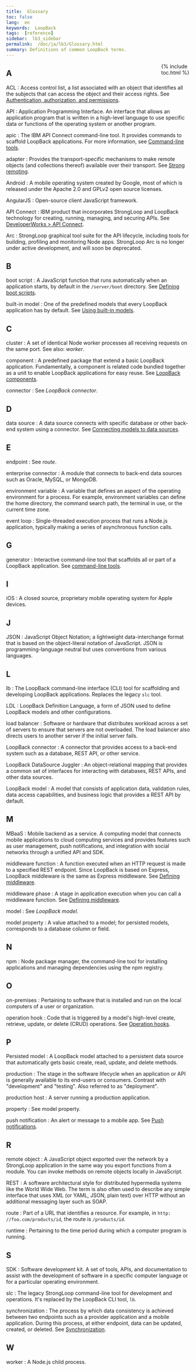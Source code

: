 ```yaml
---
title:  Glossary
toc: false
lang:  en
keywords:  LoopBack
tags:  [reference]
sidebar:  lb3_sidebar
permalink:  /doc/ja/lb3/Glossary.html
summary: Definitions of common LoopBack terms.
---
```

<div style="float:right; width: 80px;">
{% include toc.html %}
</div>

## A
ACL
: Access control list, a list associated with an object that identifies all the subjects that can access the object and their access rights.  See [Authentication, authorization, and permissions](Authentication-authorization-and-permissions.html).

API
: Application Programming Interface.  An interface that allows an application program that is written in a high-level language to use specific data or functions of the operating system or another program.

apic
: The IBM API Connect command-line tool.  It provides commands to scaffold LoopBack applications. For more information, see [Command-line tools](Command-line-tools.html).  

adapter
: Provides the transport-specific mechanisms to make remote objects (and collections thereof) available over their transport.  See [Strong remoting](Strong-Remoting.html).

Android
: A mobile operating system created by Google, most of which is released under the Apache 2.0 and GPLv2 open source licenses.

AngularJS
: Open-source client JavaScript framework.

API Connect
: IBM product that incorporates StrongLoop and LoopBack technology for creating, running, managing, and securing APIs.  See [DeveloperWorks &gt; API Connect](https://developer.ibm.com/apiconnect/).

Arc
: StrongLoop graphical tool suite for the API lifecycle, including tools for building, profiling and monitoring Node apps. StrongLoop Arc is no longer under active development, and will soon be deprecated.

## B

boot script
: A JavaScript function that runs automatically when an application starts, by default in the <code>/server/boot</code> directory.  See [Defining boot scripts](Defining-boot-scripts.html).

built-in model
:  One of the predefined models that every LoopBack application has by default.  See [Using built-in models](Using-built-in-models.html).

## C

cluster
: A set of identical Node worker processes all receiving requests on the same port. See also:  _worker_.

component
: A predefined package that extend a basic LoopBack application.  Fundamentally, a component is related code bundled together as a unit to enable LoopBack applications for easy reuse.  See [LoopBack components](LoopBack-components.html).

connector
: See _LoopBack connector_.

## D

data source
: A data source connects with specific database or other back-end system using a connector.   See [Connecting models to data sources](Connecting-models-to-data-sources.html).

## E

endpoint
: See _route_.

enterprise connector
: A module that connects to back-end data sources such as Oracle, MySQL, or MongoDB.

environment variable
: A variable that defines an aspect of the operating environment for a process. For example, environment variables can define the home directory, the command search path, the terminal in use, or the current time zone.

event loop
: Single-threaded execution process that runs a Node.js application, typically making a series of asynchronous function calls.

## G

generator
: Interactive command-line tool that scaffolds all or part of a LoopBack application.  See [command-line tools](Command-line-tools.html).

## I

iOS
: A closed source, proprietary mobile operating system for Apple devices.

## J

JSON
: JavaScript Object Notation; a lightweight data-interchange format that is based on the object-literal notation of JavaScript. JSON is programming-language neutral but uses conventions from various languages.

## L

lb
: The LoopBack command-line interface (CLI) tool for scaffolding and developing LoopBack applications.
Replaces the legacy `slc` tool.

LDL
: LoopBack Definition Language, a form of JSON used to define LoopBack models and other configurations.

load balancer
: Software or hardware that distributes workload across a set of servers to ensure that servers are not overloaded. The load balancer also directs users to another server if the initial server fails.

LoopBack connector
: A connector that provides access to a back-end system such as a database, REST API, or other service.

LoopBack DataSource Juggler
: An object-relational mapping that provides a common set of interfaces for interacting with databases, REST APIs, and other data sources.

LoopBack model
: A model that consists of application data, validation rules, data access capabilities, and business logic that provides a REST API by default.

## M

MBaaS
: Mobile backend as a service. A computing model that connects mobile applications to cloud computing services and provides features such as user management, push notifications, and integration with social networks through a unified API and SDK.

middleware function
: A function executed when an HTTP request is made to a specified REST endpoint. Since LoopBack is based on Express, LoopBack middleware is the same as Express middleware.  See [Defining middleware](Defining-middleware.html).

middleware phase
: A stage in application execution when you can call a middleware function.  See [Defining middleware](Defining-middleware.html).

model
: See _LoopBack model_.

model property
: A value attached to a model; for persisted models, corresponds to a database column or field.

## N

npm
: Node package manager, the command-line tool for installing applications and managing dependencies using the npm registry.

## O

on-premises
: Pertaining to software that is installed and run on the local computers of a user or organization.

operation hook
: Code that is triggered by a model's high-level create, retrieve, update, or delete (CRUD) operations.  See [Operation hooks](Operation-hooks.html).

## P

Persisted model
: A LoopBack model attached to a persistent data source that automatically gets basic create, read, update, and delete methods.

production
: The stage in the software lifecycle when an application or API is generally available to its end-users or consumers.  Contrast with &quot;development&quot; and &quot;testing&quot;.  Also referred to as &quot;deployment&quot;.

production host
: A server running a production application.

property
: See model property.

push notification
: An alert or message to a mobile app.  See [Push notifications](Push-notifications.html).

## R

remote object
: A JavaScript object exported over the network by a StrongLoop application in the same way you export functions from a module. You can invoke methods on remote objects locally in JavaScript.

REST
: A software architectural style for distributed hypermedia systems like the World Wide Web. The term is also often used to describe any simple interface that uses XML (or YAML, JSON, plain text) over HTTP without an additional messaging layer such as SOAP.

route
: Part of a URL that identifies a resource. For example, in <code><span class="nolink">http: //foo.com/products/id</code>, the route is <code>/products/id</code>.

runtime
: Pertaining to the time period during which a computer program is running.

## S

SDK
: Software development kit.  A set of tools, APIs, and documentation to assist with the development of software in a specific computer language or for a particular operating environment.

slc
: The legacy StrongLoop command-line tool for development and operations. It's replaced by the LoopBack CLI tool, `lb`.

synchronization
: The process by which data consistency is achieved between two endpoints such as a provider application and a mobile application. During this process, at either endpoint, data can be updated, created, or deleted.  See [Synchronization](Synchronization.html).

## W

worker
: A Node.js child process.
